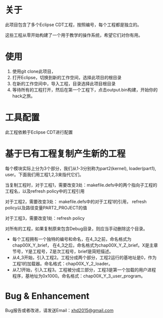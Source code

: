 # 关于
此项目包含了多个Eclipse CDT工程，按照编号，每个工程都是独立的。

这些工程从零开始构建了一个用于教学的操作系统，希望它们对你有用。
# 使用
 1. 使用git clone此项目，
 2. 打开Eclipse，切换到新的工作空间，选择此项目的根目录
 3. 在新的工作空间中，导入工程，目录选择此项目根目录
 4. 等待所有的工程打开，然后在第一个工程下，点击output.bin构建，开始你的hack之旅。

# 工具配置
此工程依赖于Eclipse CDT进行配置

# 基于已有工程复制产生新的工程
每个模块实际上分为3个部分，我们从1-3分别称为part2(kernel), loader(part1), user。下面我们用工程1,2,3来指代它们。

当复制工程时，对于工程1，需要改变3处：makefile.defs中的两个指向子工程的工程名，以及refresh policy中的工程引用

对于工程2，需要改变3处： makefile.defs中的对于工程1的引用， refresh policy以及路径变量PART2_PROJECT的值

对于工程3，需要改变1处：refresh policy

对所有的工程，如果复制原来包含Debug目录，则应当手动删除这个目录。
 - 每个工程拥有一个独特的编号和命名，在4_3之前，命名格式为chap00X_Y_brief， 在4_3之后，命名格式为chap00X_Y_Z_brief。X是主章节号，Y是工程号，Z是次工程号，brief是简短描述。
 - 从4_3开始，引入工程2。工程分成两个部分，工程2运行的基地址是0，作为工程1的加载器。命名格式：chap00X_Y_2_loader。
 - 从7_1开始，引入工程3。工程被分成三部分，工程3是第一个加载的用户进程程序，基地址为0x1000。命名格式：chap00X_Y_3_user_program。

# Bug & Enhancement
Bug报告或者改进，请发送Email：xhd2015@gmail.com